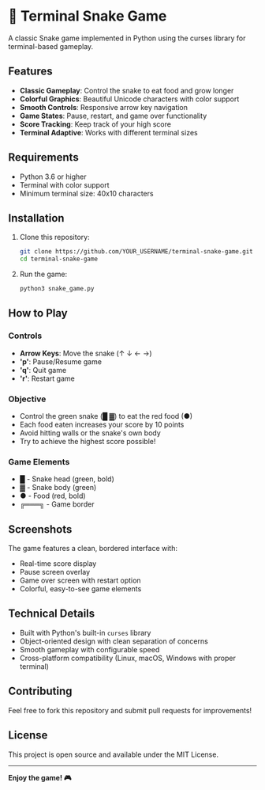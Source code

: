 # 🐍 Terminal Snake Game

A classic Snake game implemented in Python using the curses library for terminal-based gameplay.

## Features

- **Classic Gameplay**: Control the snake to eat food and grow longer
- **Colorful Graphics**: Beautiful Unicode characters with color support
- **Smooth Controls**: Responsive arrow key navigation
- **Game States**: Pause, restart, and game over functionality
- **Score Tracking**: Keep track of your high score
- **Terminal Adaptive**: Works with different terminal sizes

## Requirements

- Python 3.6 or higher
- Terminal with color support
- Minimum terminal size: 40x10 characters

## Installation

1. Clone this repository:
   ```bash
   git clone https://github.com/YOUR_USERNAME/terminal-snake-game.git
   cd terminal-snake-game
   ```

2. Run the game:
   ```bash
   python3 snake_game.py
   ```

## How to Play

### Controls
- **Arrow Keys**: Move the snake (↑ ↓ ← →)
- **'p'**: Pause/Resume game
- **'q'**: Quit game
- **'r'**: Restart game

### Objective
- Control the green snake (█ ▓) to eat the red food (●)
- Each food eaten increases your score by 10 points
- Avoid hitting walls or the snake's own body
- Try to achieve the highest score possible!

### Game Elements
- **█** - Snake head (green, bold)
- **▓** - Snake body (green)
- **●** - Food (red, bold)
- **╔═══╗** - Game border

## Screenshots

The game features a clean, bordered interface with:
- Real-time score display
- Pause screen overlay
- Game over screen with restart option
- Colorful, easy-to-see game elements

## Technical Details

- Built with Python's built-in `curses` library
- Object-oriented design with clean separation of concerns
- Smooth gameplay with configurable speed
- Cross-platform compatibility (Linux, macOS, Windows with proper terminal)

## Contributing

Feel free to fork this repository and submit pull requests for improvements!

## License

This project is open source and available under the MIT License.

---

**Enjoy the game! 🎮**
